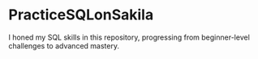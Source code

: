 # PracticeSQLonSakila
I honed my SQL skills in this repository, progressing from beginner-level challenges to advanced mastery.
